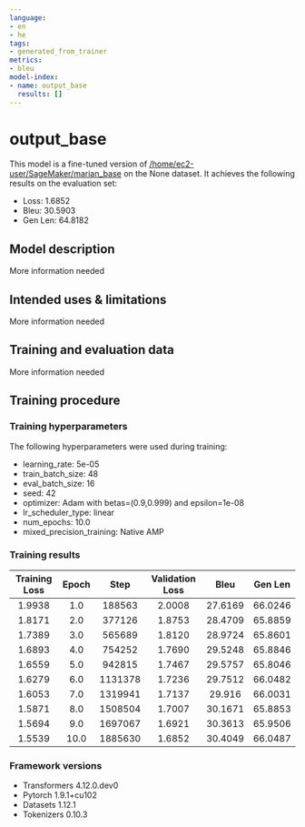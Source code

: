 ```yaml
---
language:
- en
- he
tags:
- generated_from_trainer
metrics:
- bleu
model-index:
- name: output_base
  results: []
---
```


<!-- This model card has been generated automatically according to the information the Trainer had access to. You
should probably proofread and complete it, then remove this comment. -->

# output_base

This model is a fine-tuned version of [/home/ec2-user/SageMaker/marian_base](https://huggingface.co//home/ec2-user/SageMaker/marian_base) on the None dataset.
It achieves the following results on the evaluation set:
- Loss: 1.6852
- Bleu: 30.5903
- Gen Len: 64.8182

## Model description

More information needed

## Intended uses & limitations

More information needed

## Training and evaluation data

More information needed

## Training procedure

### Training hyperparameters

The following hyperparameters were used during training:
- learning_rate: 5e-05
- train_batch_size: 48
- eval_batch_size: 16
- seed: 42
- optimizer: Adam with betas=(0.9,0.999) and epsilon=1e-08
- lr_scheduler_type: linear
- num_epochs: 10.0
- mixed_precision_training: Native AMP

### Training results

| Training Loss | Epoch | Step    | Validation Loss | Bleu    | Gen Len |
|:-------------:|:-----:|:-------:|:---------------:|:-------:|:-------:|
| 1.9938        | 1.0   | 188563  | 2.0008          | 27.6169 | 66.0246 |
| 1.8171        | 2.0   | 377126  | 1.8753          | 28.4709 | 65.8859 |
| 1.7389        | 3.0   | 565689  | 1.8120          | 28.9724 | 65.8601 |
| 1.6893        | 4.0   | 754252  | 1.7690          | 29.5248 | 65.8846 |
| 1.6559        | 5.0   | 942815  | 1.7467          | 29.5757 | 65.8046 |
| 1.6279        | 6.0   | 1131378 | 1.7236          | 29.7512 | 66.0482 |
| 1.6053        | 7.0   | 1319941 | 1.7137          | 29.916  | 66.0031 |
| 1.5871        | 8.0   | 1508504 | 1.7007          | 30.1671 | 65.8853 |
| 1.5694        | 9.0   | 1697067 | 1.6921          | 30.3613 | 65.9506 |
| 1.5539        | 10.0  | 1885630 | 1.6852          | 30.4049 | 66.0487 |


### Framework versions

- Transformers 4.12.0.dev0
- Pytorch 1.9.1+cu102
- Datasets 1.12.1
- Tokenizers 0.10.3
